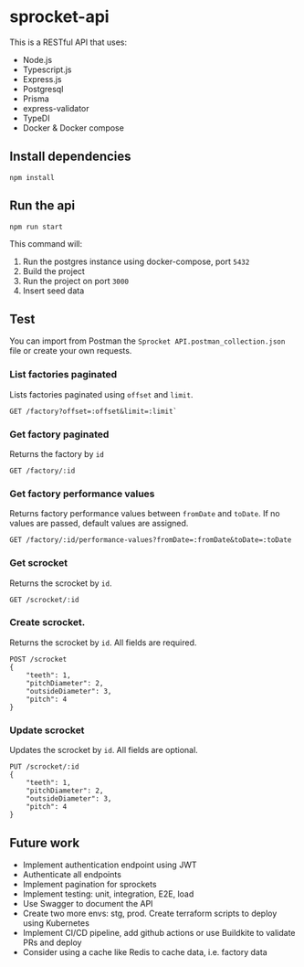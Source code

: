 # sprocket-api
This is a RESTful API that uses:

- Node.js
- Typescript.js
- Express.js
- Postgresql
- Prisma 
- express-validator
- TypeDI
- Docker & Docker compose

## Install dependencies
```
npm install
```

## Run the api 
```
npm run start
```
This command will:
1. Run the postgres instance using docker-compose, port `5432`
2. Build the project
3. Run the project on port `3000`
4. Insert seed data

## Test

You can import from Postman the `Sprocket API.postman_collection.json` file or create your own requests.

### List factories paginated
Lists factories paginated using `offset` and `limit`.
```
GET /factory?offset=:offset&limit=:limit`
```

### Get factory paginated
Returns the factory by `id`
```
GET /factory/:id
```

### Get factory performance values
Returns factory performance values between `fromDate` and `toDate`. If no values are passed, default values are assigned.
```
GET /factory/:id/performance-values?fromDate=:fromDate&toDate=:toDate
```


### Get scrocket
Returns the scrocket by `id`.
```
GET /scrocket/:id
```

### Create scrocket. 
Returns the scrocket by `id`. All fields are required.
```
POST /scrocket
{
	"teeth": 1,
    "pitchDiameter": 2,
    "outsideDiameter": 3,
    "pitch": 4
}
```

### Update scrocket
Updates the scrocket by `id`. All fields are optional.
```
PUT /scrocket/:id
{
	"teeth": 1,
    "pitchDiameter": 2,
    "outsideDiameter": 3,
    "pitch": 4
}
```


## Future work 
- Implement authentication endpoint using JWT
- Authenticate all endpoints
- Implement pagination for sprockets
- Implement testing: unit, integration, E2E, load
- Use Swagger to document the API
- Create two more envs: stg, prod. Create terraform scripts to deploy using Kubernetes
- Implement CI/CD pipeline, add github actions or use Buildkite to validate PRs and deploy
- Consider using a cache like Redis to cache data, i.e. factory data